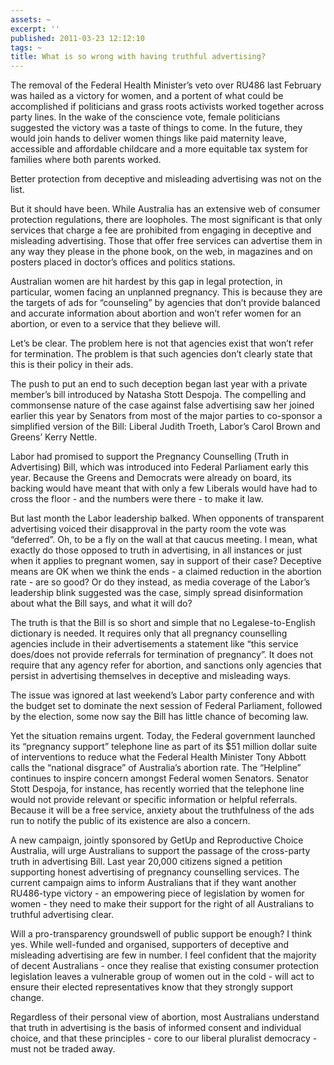 ```yaml
---
assets: ~
excerpt: ''
published: 2011-03-23 12:12:10
tags: ~
title: What is so wrong with having truthful advertising?
---
```

The removal of the Federal Health Minister’s veto over RU486 last
February was hailed as a victory for women, and a portent of what could
be accomplished if politicians and grass roots activists worked together
across party lines. In the wake of the conscience vote, female
politicians suggested the victory was a taste of things to come. In the
future, they would join hands to deliver women things like paid
maternity leave, accessible and affordable childcare and a more
equitable tax system for families where both parents worked.

Better protection from deceptive and misleading advertising was not on
the list.

But it should have been. While Australia has an extensive web of
consumer protection regulations, there are loopholes. The most
significant is that only services that charge a fee are prohibited from
engaging in deceptive and misleading advertising. Those that offer free
services can advertise them in any way they please in the phone book, on
the web, in magazines and on posters placed in doctor’s offices and
politics stations.

Australian women are hit hardest by this gap in legal protection, in
particular, women facing an unplanned pregnancy. This is because they
are the targets of ads for “counseling” by agencies that don’t provide
balanced and accurate information about abortion and won’t refer women
for an abortion, or even to a service that they believe will.

Let’s be clear. The problem here is not that agencies exist that won’t
refer for termination. The problem is that such agencies don’t clearly
state that this is their policy in their ads.

The push to put an end to such deception began last year with a private
member’s bill introduced by Natasha Stott Despoja. The compelling and
commonsense nature of the case against false advertising saw her joined
earlier this year by Senators from most of the major parties to
co-sponsor a simplified version of the Bill: Liberal Judith Troeth,
Labor’s Carol Brown and Greens’ Kerry Nettle.

Labor had promised to support the Pregnancy Counselling (Truth in
Advertising) Bill, which was introduced into Federal Parliament early
this year. Because the Greens and Democrats were already on board, its
backing would have meant that with only a few Liberals would have had to
cross the floor - and the numbers were there - to make it law.

But last month the Labor leadership balked. When opponents of
transparent advertising voiced their disapproval in the party room the
vote was “deferred”. Oh, to be a fly on the wall at that caucus meeting.
I mean, what exactly do those opposed to truth in advertising, in all
instances or just when it applies to pregnant women, say in support of
their case? Deceptive means are OK when we think the ends - a claimed
reduction in the abortion rate - are so good? Or do they instead, as
media coverage of the Labor’s leadership blink suggested was the case,
simply spread disinformation about what the Bill says, and what it will
do?

The truth is that the Bill is so short and simple that no
Legalese-to-English dictionary is needed. It requires only that all
pregnancy counselling agencies include in their advertisements a
statement like “this service does/does not provide referrals for
termination of pregnancy”. It does not require that any agency refer for
abortion, and sanctions only agencies that persist in advertising
themselves in deceptive and misleading ways.

The issue was ignored at last weekend’s Labor party conference and with
the budget set to dominate the next session of Federal Parliament,
followed by the election, some now say the Bill has little chance of
becoming law.

Yet the situation remains urgent. Today, the Federal government launched
its “pregnancy support” telephone line as part of its $51 million dollar
suite of interventions to reduce what the Federal Health Minister Tony
Abbott calls the “national disgrace” of Australia’s abortion rate. The
“Helpline” continues to inspire concern amongst Federal women Senators.
Senator Stott Despoja, for instance, has recently worried that the
telephone line would not provide relevant or specific information or
helpful referrals. Because it will be a free service, anxiety about the
truthfulness of the ads run to notify the public of its existence are
also a concern.

A new campaign, jointly sponsored by GetUp and Reproductive Choice
Australia, will urge Australians to support the passage of the
cross-party truth in advertising Bill. Last year 20,000 citizens signed
a petition supporting honest advertising of pregnancy counselling
services. The current campaign aims to inform Australians that if they
want another RU486-type victory - an empowering piece of legislation by
women for women - they need to make their support for the right of all
Australians to truthful advertising clear.

Will a pro-transparency groundswell of public support be enough? I think
yes. While well-funded and organised, supporters of deceptive and
misleading advertising are few in number. I feel confident that the
majority of decent Australians - once they realise that existing
consumer protection legislation leaves a vulnerable group of women out
in the cold - will act to ensure their elected representatives know that
they strongly support change.

Regardless of their personal view of abortion, most Australians
understand that truth in advertising is the basis of informed consent
and individual choice, and that these principles - core to our liberal
pluralist democracy - must not be traded away.